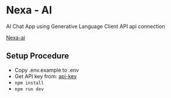 # Nexa - AI

AI Chat App using Generative Language Client API
api connection

[Nexa-ai](https://nexaai.vercel.app/)

## Setup Procedure

- Copy .env.example to .env
- Get API key from: [api-key](https://aistudio.google.com/app/apikey)
- `npm install`
- `npm run dev`
